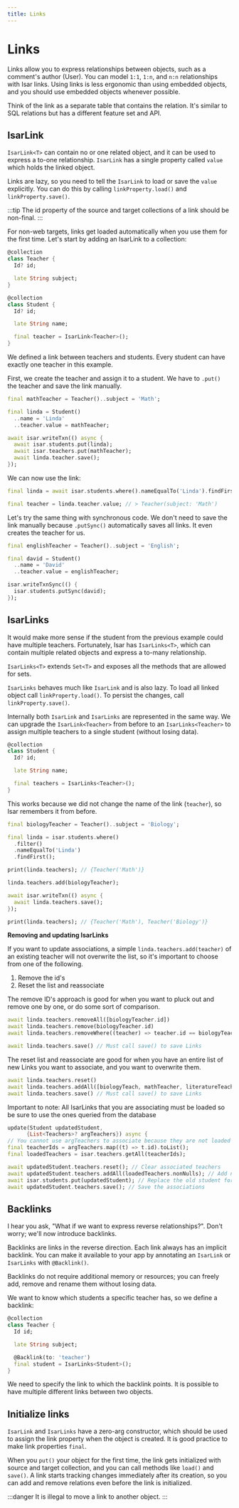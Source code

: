 ```yaml
---
title: Links
---
```


# Links

Links allow you to express relationships between objects, such as a comment's author (User). You can model `1:1`, `1:n`, and `n:n` relationships with Isar links. Using links is less ergonomic than using embedded objects, and you should use embedded objects whenever possible.

Think of the link as a separate table that contains the relation. It's similar to SQL relations but has a different feature set and API.

## IsarLink

`IsarLink<T>` can contain no or one related object, and it can be used to express a to-one relationship. `IsarLink` has a single property called `value` which holds the linked object.

Links are lazy, so you need to tell the `IsarLink` to load or save the `value` explicitly. You can do this by calling `linkProperty.load()` and `linkProperty.save()`.

:::tip
The id property of the source and target collections of a link should be non-final.
:::

For non-web targets, links get loaded automatically when you use them for the first time. Let's start by adding an IsarLink to a collection:

```dart
@collection
class Teacher {
  Id? id;

  late String subject;
}

@collection
class Student {
  Id? id;

  late String name;

  final teacher = IsarLink<Teacher>();
}
```

We defined a link between teachers and students. Every student can have exactly one teacher in this example.

First, we create the teacher and assign it to a student. We have to `.put()` the teacher and save the link manually.

```dart
final mathTeacher = Teacher()..subject = 'Math';

final linda = Student()
  ..name = 'Linda'
  ..teacher.value = mathTeacher;

await isar.writeTxn(() async {
  await isar.students.put(linda);
  await isar.teachers.put(mathTeacher);
  await linda.teacher.save();
});
```

We can now use the link:

```dart
final linda = await isar.students.where().nameEqualTo('Linda').findFirst();

final teacher = linda.teacher.value; // > Teacher(subject: 'Math')
```

Let's try the same thing with synchronous code. We don't need to save the link manually because `.putSync()` automatically saves all links. It even creates the teacher for us.

```dart
final englishTeacher = Teacher()..subject = 'English';

final david = Student()
  ..name = 'David'
  ..teacher.value = englishTeacher;

isar.writeTxnSync(() {
  isar.students.putSync(david);
});
```

## IsarLinks

It would make more sense if the student from the previous example could have multiple teachers. Fortunately, Isar has `IsarLinks<T>`, which can contain multiple related objects and express a to-many relationship.

`IsarLinks<T>` extends `Set<T>` and exposes all the methods that are allowed for sets.

`IsarLinks` behaves much like `IsarLink` and is also lazy. To load all linked object call `linkProperty.load()`. To persist the changes, call `linkProperty.save()`.

Internally both `IsarLink` and `IsarLinks` are represented in the same way. We can upgrade the `IsarLink<Teacher>` from before to an `IsarLinks<Teacher>` to assign multiple teachers to a single student (without losing data).

```dart
@collection
class Student {
  Id? id;

  late String name;

  final teachers = IsarLinks<Teacher>();
}
```

This works because we did not change the name of the link (`teacher`), so Isar remembers it from before.

```dart
final biologyTeacher = Teacher()..subject = 'Biology';

final linda = isar.students.where()
  .filter()
  .nameEqualTo('Linda')
  .findFirst();

print(linda.teachers); // {Teacher('Math')}

linda.teachers.add(biologyTeacher);

await isar.writeTxn(() async {
  await linda.teachers.save();
});

print(linda.teachers); // {Teacher('Math'), Teacher('Biology')}
```

**Removing and updating IsarLinks**

If you want to update associations, a simple `linda.teachers.add(teacher)` of an existing teacher will not overwrite the list, so it's important to choose from one of the following.
1. Remove the id's
2. Reset the list and reassociate

The remove ID's approach is good for when you want to pluck out and remove one by one, or do some sort of comparison.
```dart
await linda.teachers.removeAll([biologyTeacher.id])
await linda.teachers.remove(biologyTeacher.id)
await linda.teachers.removeWhere((teacher) => teacher.id == biologyTeacher.id);

await linda.teachers.save() // Must call save() to save Links
```

The reset list and reassociate are good for when you have an entire list of new Links you want to associate, and you want to overwrite them. 

```dart
await linda.teachers.reset()
await linda.teachers.addAll([biologyTeach, mathTeacher, literatureTeacher])
await linda.teachers.save() // Must call save() to save Links
```

Important to note: All IsarLinks that you are associating must be loaded so be sure to use the ones queried from the database

```dart
update(Student updatedStudent,
      {List<Teachers>? argTeachers}) async {
// You cannot use argTeachers to associate because they are not loaded
final teacherIds = argTeachers.map((t) => t.id).toList();
final loadedTeachers = isar.teachers.getAll(teacherIds);

await updatedStudent.teachers.reset(); // Clear associated teachers
await updatedStudent.teachers.addAll(loadedTeachers.nonNulls); // Add new teachers
await isar.students.put(updatedStudent); // Replace the old student for the updated one
await updatedStudent.teachers.save(); // Save the associations
```

## Backlinks

I hear you ask, "What if we want to express reverse relationships?". Don't worry; we'll now introduce backlinks.

Backlinks are links in the reverse direction. Each link always has an implicit backlink. You can make it available to your app by annotating an `IsarLink` or `IsarLinks` with `@Backlink()`.

Backlinks do not require additional memory or resources; you can freely add, remove and rename them without losing data.

We want to know which students a specific teacher has, so we define a backlink:

```dart
@collection
class Teacher {
  Id id;

  late String subject;

  @Backlink(to: 'teacher')
  final student = IsarLinks<Student>();
}
```

We need to specify the link to which the backlink points. It is possible to have multiple different links between two objects.

## Initialize links

`IsarLink` and `IsarLinks` have a zero-arg constructor, which should be used to assign the link property when the object is created. It is good practice to make link properties `final`.

When you `put()` your object for the first time, the link gets initialized with source and target collection, and you can call methods like `load()` and `save()`. A link starts tracking changes immediately after its creation, so you can add and remove relations even before the link is initialized.

:::danger
It is illegal to move a link to another object.
:::

